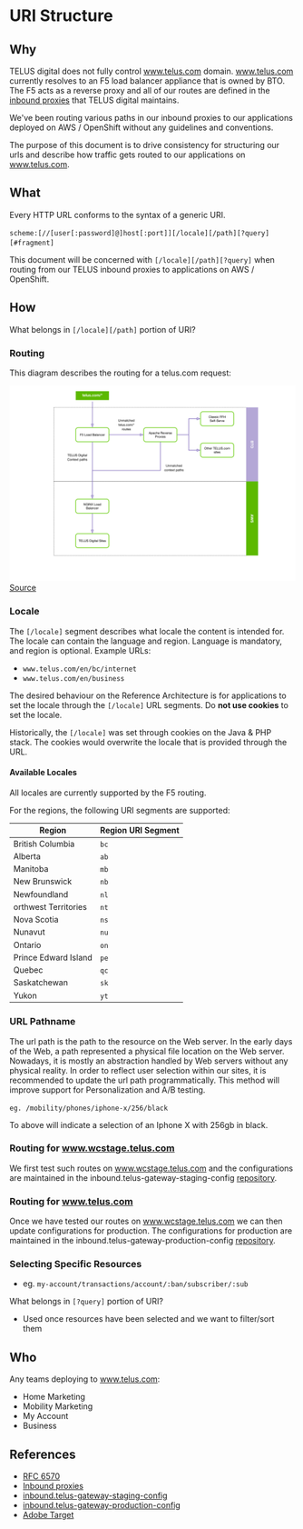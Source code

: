 # URI Structure

## Why

TELUS digital does not fully control www.telus.com domain.  www.telus.com currently resolves to an F5 load balancer appliance that is owned by BTO.  The F5 acts as a reverse proxy and all of our routes are defined in the [inbound proxies](../delivery/inbound-proxies.md) that TELUS digital maintains.

We've been routing various paths in our inbound proxies to our applications deployed on AWS / OpenShift without any guidelines and conventions.

The purpose of this document is to drive consistency for structuring our urls and describe how traffic gets routed to our applications on www.telus.com.

## What

Every HTTP URL conforms to the syntax of a generic URI.

`scheme:[//[user[:password]@]host[:port]][/locale][/path][?query][#fragment]`

This document will be concerned with `[/locale][/path][?query]` when routing from our TELUS inbound proxies to applications on AWS / OpenShift.

## How

What belongs in `[/locale][/path]` portion of URI?

### Routing

This diagram describes the routing for a telus.com request:

![F5 routing diagram](./_assets/f5.svg)
[Source](https://docs.google.com/drawings/d/1yUxOCdKRciYD7TvY_IXwzO2zW2G3ka4cdcX8SJfhSDA/edit)

### Locale

The `[/locale]` segment describes what locale the content is intended for. The locale can contain the language and region.  Language is mandatory, and region is optional.  Example URLs:

- `www.telus.com/en/bc/internet`
- `www.telus.com/en/business`

The desired behaviour on the Reference Architecture is for applications to set the locale through the `[/locale]` URL segments.  Do **not use cookies** to set the locale.

Historically, the `[/locale]` was set through cookies on the Java & PHP stack.  The cookies would overwrite the locale that is provided through the URL.  

#### Available Locales

All locales are currently supported by the F5 routing.

For the regions, the following URI segments are supported: 

|        Region        | Region URI Segment |
| -------------------- | ------------------ |
|   British Columbia   |        `bc`        |
|       Alberta        |        `ab`        |
|       Manitoba       |        `mb`        |
|    New Brunswick     |        `nb`        |
|     Newfoundland     |        `nl`        |
| orthwest Territories |        `nt`        |
|     Nova Scotia      |        `ns`        |
|       Nunavut        |        `nu`        |
|       Ontario        |        `on`        |
| Prince Edward Island |        `pe`        |
|        Quebec        |        `qc`        |
|     Saskatchewan     |        `sk`        |
|        Yukon         |        `yt`        |

### URL Pathname

The url path is the path to the resource on the Web server. In the early days of the Web, a path represented a physical file location on the Web server. Nowadays, it is mostly an abstraction handled by Web servers without any physical reality. In order to reflect user selection within our sites, it is recommended to update the url path programmatically. This method will improve support for Personalization and A/B testing.

`eg. /mobility/phones/iphone-x/256/black`

To above will indicate a selection of an Iphone X with 256gb in black.

### Routing for www.wcstage.telus.com

We first test such routes on www.wcstage.telus.com and the configurations are maintained in the inbound.telus-gateway-staging-config [repository][telus-gateway-staging-config].

### Routing for www.telus.com

Once we have tested our routes on www.wcstage.telus.com we can then update configurations for production.  The configurations for production are maintained in the inbound.telus-gateway-production-config [repository][telus-gateway-production-config].

### Selecting Specific Resources

- eg. `my-account/transactions/account/:ban/subscriber/:sub`

What belongs in `[?query]` portion of URI?

- Used once resources have been selected and we want to filter/sort them

## Who

Any teams deploying to www.telus.com:

- Home Marketing
- Mobility Marketing
- My Account
- Business

## References

- [RFC 6570][rfc-6570]
- [Inbound proxies](../delivery/inbound-proxies.md)
- [inbound.telus-gateway-staging-config][telus-gateway-staging-config]
- [inbound.telus-gateway-production-config][telus-gateway-production-config]
- [Adobe Target](//marketing.adobe.com/resources/help/en_US/target/target/c_spa-visual-experience-composer.html)

[rfc-6570]: https://tools.ietf.org/html/rfc6570 "RFC 6570"

[telus-gateway-staging-config]: https://github.com/telusdigital/inbound.telus-gateway-staging-config "inbound.telus-gateway-staging-config"

[telus-gateway-production-config]: https://github.com/telusdigital/inbound.telus-gateway-production-config "inbound.telus-gateway-production-config"
